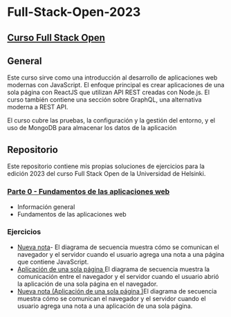 # Full-Stack-Open-2023

## [Curso Full Stack Open](https://fullstackopen.com/es/)

## General 
 
Este curso sirve como una introducción al desarrollo de aplicaciones web modernas con JavaScript. El enfoque principal es crear aplicaciones de una sola página con ReactJS que utilizan API REST creadas con Node.js. El curso también contiene una sección sobre GraphQL, una alternativa moderna a REST API.

El curso cubre las pruebas, la configuración y la gestión del entorno, y el uso de MongoDB para almacenar los datos de la aplicación

## Repositorio 

Este repositorio contiene mis propias soluciones de ejercicios para la edición 2023 del curso Full Stack Open de la Universidad de Helsinki.


### [Parte 0 - Fundamentos de las aplicaciones web](https://fullstackopen.com/es/part0)


- Información general
- Fundamentos de las aplicaciones web

### Ejercicios
- [Nueva nota](https://github.com/marceloreyran/Full-Stack-Open-2023/blob/master/part0/Ejercicio%200.4_%20Nueva%20nota.png)- El diagrama de secuencia muestra cómo se comunican el navegador y el servidor cuando el usuario agrega una nota a una página que contiene JavaScript.
- [Aplicación de una sola página ](https://github.com/marceloreyran/Full-Stack-Open-2023/blob/master/part0/Ejercicio%200.5_%20Aplicaci%C3%B3n%20de%20una%20sola%20p%C3%A1gina.png)El diagrama de secuencia muestra la comunicación entre el navegador y el servidor cuando el usuario abrió la aplicación de una sola página en el navegador.
- [Nueva nota (Aplicación de una sola página )](https://github.com/marceloreyran/Full-Stack-Open-2023/blob/master/part0/Ejercicio%200.6_%20Nueva%20nota.png)El diagrama de secuencia muestra cómo se comunican el navegador y el servidor cuando el usuario agrega una nota a una aplicación de una sola página.
